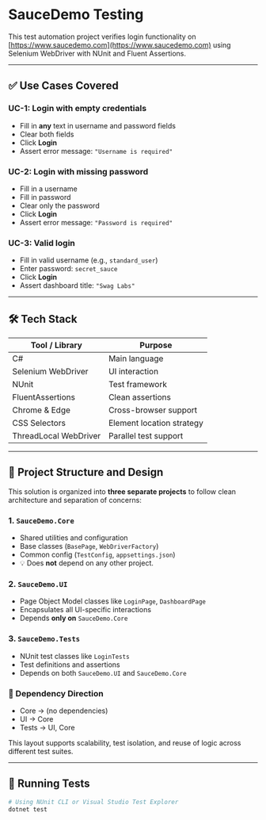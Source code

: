 # SauceDemo Testing

This test automation project verifies login functionality on [https://www.saucedemo.com](https://www.saucedemo.com) using Selenium WebDriver with NUnit and Fluent Assertions.

---

## ✅ Use Cases Covered

### UC-1: Login with empty credentials
- Fill in **any** text in username and password fields
- Clear both fields
- Click **Login**
- Assert error message: `"Username is required"`

### UC-2: Login with missing password
- Fill in a username
- Fill in password
- Clear only the password
- Click **Login**
- Assert error message: `"Password is required"`

### UC-3: Valid login
- Fill in valid username (e.g., `standard_user`)
- Enter password: `secret_sauce`
- Click **Login**
- Assert dashboard title: `"Swag Labs"`

---

## 🛠️ Tech Stack

| Tool / Library        | Purpose                     |
|-----------------------|-----------------------------|
| C#                    | Main language               |
| Selenium WebDriver    | UI interaction              |
| NUnit                 | Test framework              |
| FluentAssertions      | Clean assertions            |
| Chrome & Edge         | Cross-browser support       |
| CSS Selectors         | Element location strategy   |
| ThreadLocal WebDriver | Parallel test support       |

---

## 🔧 Project Structure and Design

This solution is organized into **three separate projects** to follow clean architecture and separation of concerns:

### 1. `SauceDemo.Core`
- Shared utilities and configuration
- Base classes (`BasePage`, `WebDriverFactory`)
- Common config (`TestConfig`, `appsettings.json`)
- 💡 Does **not** depend on any other project.

### 2. `SauceDemo.UI`
- Page Object Model classes like `LoginPage`, `DashboardPage`
- Encapsulates all UI-specific interactions
- Depends **only on** `SauceDemo.Core`

### 3. `SauceDemo.Tests`
- NUnit test classes like `LoginTests`
- Test definitions and assertions
- Depends on both `SauceDemo.UI` and `SauceDemo.Core`

### 🔁 Dependency Direction
- Core -> (no dependencies)
- UI -> Core
- Tests -> UI, Core

This layout supports scalability, test isolation, and reuse of logic across different test suites.

---

## 🚀 Running Tests

```bash
# Using NUnit CLI or Visual Studio Test Explorer
dotnet test

